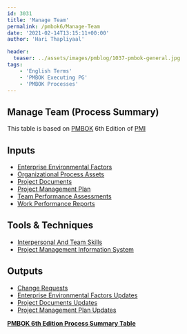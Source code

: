 ```yaml
---
id: 3031   
title: 'Manage Team'
permalink: /pmbok6/Manage-Team
date: '2021-02-14T13:15:11+00:00'
author: 'Hari Thapliyaal'

header:
  teaser: ../assets/images/pmblog/1037-pmbok-general.jpg
tags:
    - 'English Terms'
    - 'PMBOK Executing PG'
    - 'PMBOK Processes'
---
```


## Manage Team (Process Summary)

This table is based on [PMBOK](https://www.pmi.org/pmbok-guide-standards) 6th Edition of [PMI](https:/www.pmi.org)

## **Inputs**

- [Enterprise Environmental Factors](/pmbok6/enterprise-environmental-factors)
- [Organizational Process Assets](/pmbok6/organizational-process-assets)
- [Project Documents](/pmbok6/project-documents)
- [Project Management Plan](/pmbok6/project-management-plan)
- [Team Performance Assessments](/pmbok6/team-performance-assessments)
- [Work Performance Reports](/pmbok6/work-performance-reports)

## **Tools &amp; Techniques**

- [Interpersonal And Team Skills](/pmbok6/interpersonal-and-team-skills)
- [Project Management Information System](/pmbok6/project-management-information-system)

## **Outputs**

- [Change Requests](/pmbok6/change-requests)
- [Enterprise Environmental Factors Updates](/pmbok6/enterprise-environmental-factors-updates)
- [Project Documents Updates](/pmbok6/project-documents-updates)
- [Project Management Plan Updates](/pmbok6/project-management-plan-updates)

**[PMBOK 6th Edition Process Summary Table](/pmbok6/process-groups-and-processes-in-pmbok6)**
